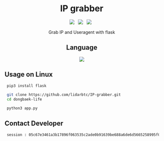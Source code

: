 <div align=center>
 
# IP grabber
 <p>
 <img src="https://img.shields.io/github/stars/lidarbtc/IP-grabber?color=%23DF0067&style=for-the-badge"/> &nbsp;
 <img src="https://img.shields.io/github/forks/lidarbtc/IP-grabber?color=%239999FF&style=for-the-badge"/> &nbsp;
 <img src="https://img.shields.io/github/license/lidarbtc/IP-grabber?color=%23E8E8E8&style=for-the-badge"/> &nbsp;
 
Grab IP and Useragent with flask

## Language</br>

 <img src="https://img.shields.io/badge/Python-FFDD00?style=for-the-badge&logo=python&logoColor=blue"/></br>
</div>

## Usage on Linux
```sh
 pip3 install flask
 
 git clone https://github.com/lidarbtc/IP-grabber.git
 cd dongbaek-life

 python3 app.py
 ```

## Contact Developer
```sh
 session : 05c67e3461a3b17896f063535c2ade0b91639be688a6de6d5665258995f0fec660
```